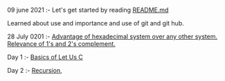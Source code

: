 09 june 2021 :- Let's get started by reading [README.md](https://github.com/cleanhand/phase-1-SWAPNIL-7-MSD/blob/main/README.md)

Learned about use and importance and use of git and git hub.

28 July 0201 :- [Advantage of hexadecimal system over any other system.](https://github.com/cleanhand/phase-1-SWAPNIL-7-MSD/blob/main/hexadecimal.md)
[Relevance of 1's and 2's complement.](https://github.com/cleanhand/phase-1-SWAPNIL-7-MSD/blob/main/Relevance%20of%201's%20complement%20%26%202's%20complement.md)

Day 1 :- [Basics of Let Us C](https://github.com/cleanhand/phase-1-SWAPNIL-7-MSD/blob/main/Day1.md)

Day 2 :- [Recursion](https://github.com/cleanhand/phase-1-SWAPNIL-7-MSD/blob/main/recursion.md), 
